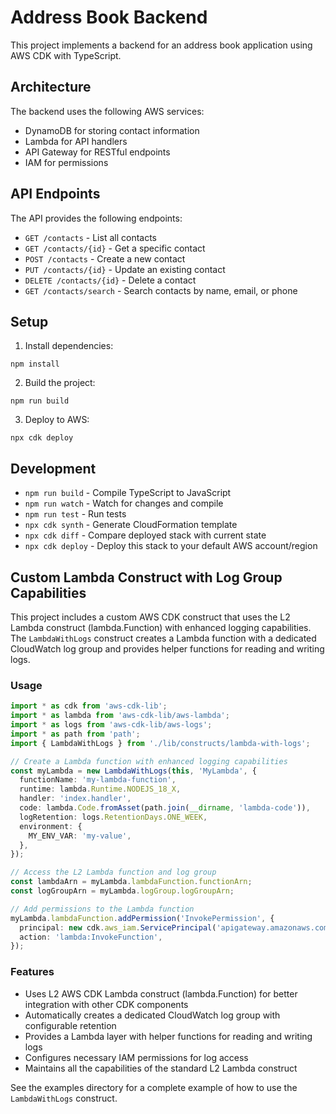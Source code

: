 # Address Book Backend

This project implements a backend for an address book application using AWS CDK with TypeScript.

## Architecture

The backend uses the following AWS services:
- DynamoDB for storing contact information
- Lambda for API handlers
- API Gateway for RESTful endpoints
- IAM for permissions

## API Endpoints

The API provides the following endpoints:
- `GET /contacts` - List all contacts
- `GET /contacts/{id}` - Get a specific contact
- `POST /contacts` - Create a new contact
- `PUT /contacts/{id}` - Update an existing contact
- `DELETE /contacts/{id}` - Delete a contact
- `GET /contacts/search` - Search contacts by name, email, or phone

## Setup

1. Install dependencies:
```
npm install
```

2. Build the project:
```
npm run build
```

3. Deploy to AWS:
```
npx cdk deploy
```

## Development

- `npm run build` - Compile TypeScript to JavaScript
- `npm run watch` - Watch for changes and compile
- `npm run test` - Run tests
- `npx cdk synth` - Generate CloudFormation template
- `npx cdk diff` - Compare deployed stack with current state
- `npx cdk deploy` - Deploy this stack to your default AWS account/region

## Custom Lambda Construct with Log Group Capabilities

This project includes a custom AWS CDK construct that uses the L2 Lambda construct (lambda.Function) with enhanced logging capabilities. The `LambdaWithLogs` construct creates a Lambda function with a dedicated CloudWatch log group and provides helper functions for reading and writing logs.

### Usage

```typescript
import * as cdk from 'aws-cdk-lib';
import * as lambda from 'aws-cdk-lib/aws-lambda';
import * as logs from 'aws-cdk-lib/aws-logs';
import * as path from 'path';
import { LambdaWithLogs } from './lib/constructs/lambda-with-logs';

// Create a Lambda function with enhanced logging capabilities
const myLambda = new LambdaWithLogs(this, 'MyLambda', {
  functionName: 'my-lambda-function',
  runtime: lambda.Runtime.NODEJS_18_X,
  handler: 'index.handler',
  code: lambda.Code.fromAsset(path.join(__dirname, 'lambda-code')),
  logRetention: logs.RetentionDays.ONE_WEEK,
  environment: {
    MY_ENV_VAR: 'my-value',
  },
});

// Access the L2 Lambda function and log group
const lambdaArn = myLambda.lambdaFunction.functionArn;
const logGroupArn = myLambda.logGroup.logGroupArn;

// Add permissions to the Lambda function
myLambda.lambdaFunction.addPermission('InvokePermission', {
  principal: new cdk.aws_iam.ServicePrincipal('apigateway.amazonaws.com'),
  action: 'lambda:InvokeFunction',
});
```

### Features

- Uses L2 AWS CDK Lambda construct (lambda.Function) for better integration with other CDK components
- Automatically creates a dedicated CloudWatch log group with configurable retention
- Provides a Lambda layer with helper functions for reading and writing logs
- Configures necessary IAM permissions for log access
- Maintains all the capabilities of the standard L2 Lambda construct

See the examples directory for a complete example of how to use the `LambdaWithLogs` construct.
